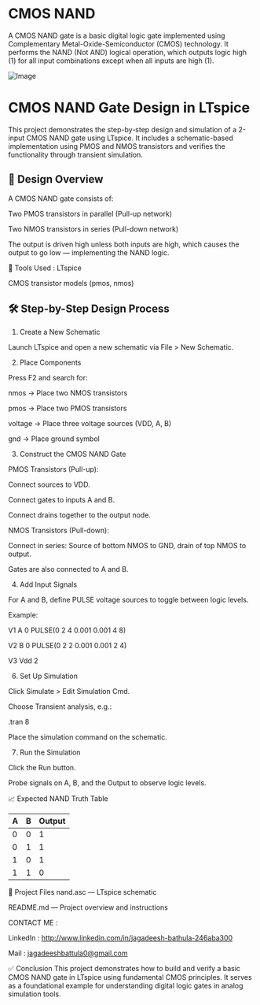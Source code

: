 # CMOS NAND

A CMOS NAND gate is a basic digital logic gate implemented using Complementary Metal-Oxide-Semiconductor (CMOS) technology. It performs the NAND (Not AND) logical operation, which outputs logic high (1) for all input combinations except when all inputs are high (1).

![Image](https://github.com/user-attachments/assets/63cea4aa-4ff6-4566-9df6-b03faffc6823)

# CMOS NAND Gate Design in LTspice

This project demonstrates the step-by-step design and simulation of a 2-input CMOS NAND gate using LTspice. It includes a schematic-based implementation using PMOS and NMOS transistors and verifies the functionality through transient simulation.

## 🔧 Design Overview

A CMOS NAND gate consists of:

Two PMOS transistors in parallel (Pull-up network)

Two NMOS transistors in series (Pull-down network)

The output is driven high unless both inputs are high, which causes the output to go low — implementing the NAND logic.

🧰 Tools Used : LTspice 

CMOS transistor models (pmos, nmos)

## 🛠️ Step-by-Step Design Process

1. Create a New Schematic

Launch LTspice and open a new schematic via File > New Schematic.

2. Place Components

Press F2 and search for:

nmos → Place two NMOS transistors

pmos → Place two PMOS transistors

voltage → Place three voltage sources (VDD, A, B)

gnd → Place ground symbol

3. Construct the CMOS NAND Gate

PMOS Transistors (Pull-up):

Connect sources to VDD.

Connect gates to inputs A and B.

Connect drains together to the output node.

NMOS Transistors (Pull-down):

Connect in series: Source of bottom NMOS to GND, drain of top NMOS to output.

Gates are also connected to A and B.

4. Add Input Signals

For A and B, define PULSE voltage sources to toggle between logic levels.

Example:

V1 A 0 PULSE(0 2 4 0.001 0.001 4 8)

V2 B 0 PULSE(0 2 2 0.001 0.001 2 4)

V3 Vdd 2

6. Set Up Simulation

Click Simulate > Edit Simulation Cmd.

Choose Transient analysis, e.g.:

.tran 8

Place the simulation command on the schematic.

7. Run the Simulation

Click the Run button.

Probe signals on A, B, and the Output to observe logic levels.

📈 Expected NAND Truth Table

| A	| B	| Output |
|---|---|--------|
| 0	| 0	|   1    |
| 0 |	1	|   1    |
| 1	| 0	|   1    |
| 1 |	1 | 	0    |

📁 Project Files
nand.asc — LTspice schematic

README.md — Project overview and instructions

CONTACT ME :

LinkedIn : http://www.linkedin.com/in/jagadeesh-bathula-246aba300

Mail : jagadeeshbattula0@gmail.com 

✅ Conclusion
This project demonstrates how to build and verify a basic CMOS NAND gate in LTspice using fundamental CMOS principles. It serves as a foundational example for understanding digital logic gates in analog simulation tools.
